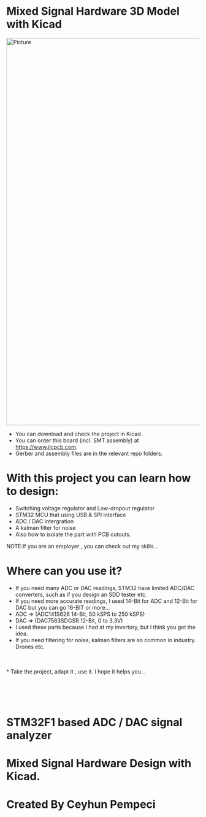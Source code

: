 # Mixed Signal Hardware 3D Model with Kicad

<img width="1010" alt="Picture" src="https://github.com/republicofmakers/MixedSignalHardware/assets/114834611/c065a555-b0a6-479c-8f63-004c0e68844c">

* You can download and check the project in Kicad.
* You can order this board (incl. SMT assembly) at https://www.jlcpcb.com. 
* Gerber and assembly files are in the relevant repo folders.

# With this project you can learn how to design:
* Switching voltage regulator and Low-dropout regulator
* STM32 MCU that using USB & SPI interface
* ADC / DAC intergration
* A kalman filter for noise
* Also how to isolate the part with PCB cutouts.

NOTE:If you are an employer , you can check out my skills...

# Where can you use it?
* If you need many ADC or DAC readings, STM32 have limited ADC/DAC converters, such as if you design an SDD tester etc. 
* If you need more accurate readings, I used 14-Bit for ADC and 12-Bit for DAC but you can go 16-BIT or more...
* ADC => (ADC141S626 14-Bit, 50 kSPS to 250 kSPS)
* DAC => (DAC7563SDGSR 12-Bit, 0 to 3.3V)
* I used these parts because I had at my invertory, but I think you get the idea.
* If you need filtering for noise, kalman filters are so common in industry. Drones etc.
<br />
<br />
* Take the project, adapt it , use it. I hope it helps you...

<br />
<br />
<br />
<br />
<br />

#  STM32F1 based ADC / DAC signal analyzer <br />
#  Mixed Signal Hardware Design with Kicad. <br />
#  Created By Ceyhun Pempeci <br />
